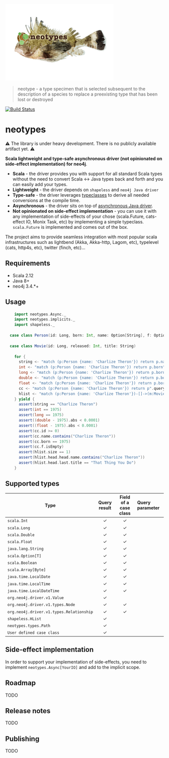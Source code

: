 ![Logo](neotypes.png)

> neotype - a type specimen that is selected subsequent to the description of a species to replace a preexisting type that has been lost or destroyed

[![Build Status](https://travis-ci.org/neotypes/neotypes.svg?branch=master)](https://travis-ci.org/neotypes/neotypes)

# neotypes

:warning: The library is under heavy development. There is no publicly available artifact yet. :warning:

**Scala lightweight and type-safe asynchronous driver (not opinionated on side-effect implementation) for neo4j**.

* **Scala** - the driver provides you with support for all standard Scala types without the need to convert Scala <-> Java types back and forth and you can easily add your types.
* **Lightweight** - the driver depends on `shapeless` and `neo4j Java driver`
* **Type-safe** - the driver leverages [typeclasses](https://blog.scalac.io/2017/04/19/typeclasses-in-scala.html) to derive all needed conversions at the compile time.
* **Asynchronous** - the driver sits on top of [asynchronous Java driver](https://neo4j.com/blog/beta-release-java-driver-async-api-neo4j/).
* **Not opinionated on side-effect implementation** - you can use it with any implementation of side-effects of your chose (scala.Future, cats-effect
 IO, Monix Task, etc) by implementing a simple typeclass. `scala.Future` is implemented and comes out of the box.

The project aims to provide seamless integration with most popular scala infrastructures such as lightbend (Akka, Akka-http, Lagom, etc), typelevel (cats, http4s, etc), twitter (finch, etc)...


## Requirements

* Scala 2.12
* Java 8+
* neo4j 3.4.*+

## Usage

```scala
    import neotypes.Async._
    import neotypes.implicits._
    import shapeless._

  case class Person(id: Long, born: Int, name: Option[String], f: Option[Int])

  case class Movie(id: Long, released: Int, title: String)

    for {
      string <- "match (p:Person {name: 'Charlize Theron'}) return p.name".query[String]().single(s)
      int <- "match (p:Person {name: 'Charlize Theron'}) return p.born".query[Int]().single(s)
      long <- "match (p:Person {name: 'Charlize Theron'}) return p.born".query[Long]().single(s)
      double <- "match (p:Person {name: 'Charlize Theron'}) return p.born".query[Double]().single(s)
      float <- "match (p:Person {name: 'Charlize Theron'}) return p.born".query[Float]().single(s)
      cc <- "match (p:Person {name: 'Charlize Theron'}) return p".query[Person]().single(s)
      hlist <- "match (p:Person {name: 'Charlize Theron'})-[]->(m:Movie) return p,m".query[Person :: Movie :: HNil]().list(s)
    } yield {
      assert(string == "Charlize Theron")
      assert(int == 1975)
      assert(long == 1975)
      assert((double - 1975).abs < 0.0001)
      assert((float - 1975).abs < 0.0001)
      assert(cc.id >= 0)
      assert(cc.name.contains("Charlize Theron"))
      assert(cc.born == 1975)
      assert(cc.f.isEmpty)
      assert(hlist.size == 1)
      assert(hlist.head.head.name.contains("Charlize Theron"))
      assert(hlist.head.last.title == "That Thing You Do")
    }
```

## Supported types


| Type                                      | Query result   | Field of a case class | Query parameter  |
| ----------------------------------------- |:--------------:| :--------------------:|:-----------------|
| `scala.Int                             `  | ✓              |✓||
| `scala.Long                            `  | ✓              |✓||
| `scala.Double                          `  | ✓              |✓||
| `scala.Float                           `  | ✓              |✓||
| `java.lang.String                      `  | ✓              |✓||
| `scala.Option[T]                       `  | ✓              |✓||
| `scala.Boolean                         `  | ✓              |✓||
| `scala.Array[Byte]                     `  | ✓              |✓||
| `java.time.LocalDate                   `  | ✓              |✓||
| `java.time.LocalTime                   `  | ✓              |✓||
| `java.time.LocalDateTime               `  | ✓              |✓||
| `org.neo4j.driver.v1.Value             `  | ✓              |||
| `org.neo4j.driver.v1.types.Node        `  | ✓              |✓||
| `org.neo4j.driver.v1.types.Relationship`  | ✓              |✓||
| `shapeless.HList                       `  | ✓              |||
| `neotypes.types.Path                   `  | ✓              |||
| `User defined case class               `  | ✓              |||


## Side-effect implementation

In order to support your implementation of side-effects, you need to implement `neotypes.Async[YourIO]` and add to the implicit scope.

## Roadmap

TODO

## Release notes

TODO

## Publishing

TODO
